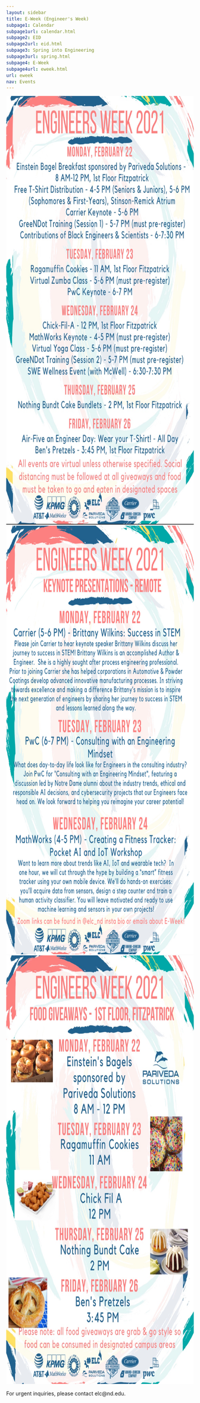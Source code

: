 ```yaml
---
layout: sidebar
title: E-Week (Engineer's Week)
subpage1: Calendar
subpage1url: calendar.html
subpage2: EID
subpage2url: eid.html
subpage3: Spring into Engineering
subpage3url: spring.html
subpage4: E-Week
subpage4url: eweek.html
url: eweek
nav: Events
---
```

<div>
<img src="img/Engineers.Week.jpg" height="1152" width="864" loading="lazy">
<img src="img/presentations.jpg" height="1152" width="864" loading="lazy">
<img src="img/giveaway.jpg" height="1152" width="864" loading="lazy">
</div>
<p>For urgent inquiries, please contact elc@nd.edu. </p>

